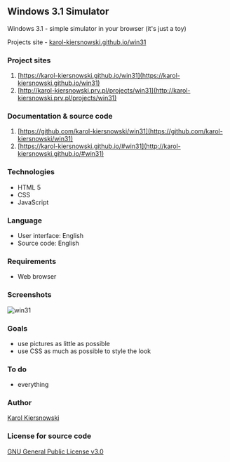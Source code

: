 Windows 3.1 Simulator
---------------------
Windows 3.1 - simple simulator in your browser (it's just a toy)

Projects site - [karol-kiersnowski.github.io/win31](https://karol-kiersnowski.github.io/win31)

### Project sites
1. [https://karol-kiersnowski.github.io/win31](https://karol-kiersnowski.github.io/win31)
2. [http://karol-kiersnowski.prv.pl/projects/win31](http://karol-kiersnowski.prv.pl/projects/win31)

### Documentation & source code
1. [https://github.com/karol-kiersnowski/win31](https://github.com/karol-kiersnowski/win31)
2. [https://karol-kiersnowski.github.io/#win31](http://karol-kiersnowski.github.io/#win31)

### Technologies
* HTML 5
* CSS
* JavaScript

### Language
* User interface: English
* Source code: English

### Requirements
* Web browser

### Screenshots
![win31](https://karol-kiersnowski.github.io/img/projects/win31.png)

### Goals
* use pictures as little as possible
* use CSS as much as possible to style the look

### To do
* everything

### Author
[Karol Kiersnowski](https://karol-kiersnowski.github.io)

### License for source code
[GNU General Public License v3.0](https://github.com/karol-kiersnowski/win31/blob/master/LICENSE)
